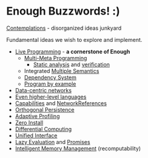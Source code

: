 # Enough Buzzwords! :) #

[Contemplations](Contemplations.md) - disorganized ideas junkyard

Fundamental ideas we wish to explore and implement.

  * [Live Programming](LiveProgramming.md) - **a cornerstone of Enough**
    * [Multi-Meta Programming](MultiMetaProgramming.md)
      * [Static analysis](StaticAnalysis.md) and [verification](StaticVerification.md)
    * Integrated [Multiple Semantics](MultipleSemantics.md)
    * [Dependency System](DependencySystem.md)
    * [Program by example](ExampleBasedProgramming.md)
  * [Data-centric networks](DataCentricNetworks.md)
  * [Even higher-level languages](HighLevelProgramming.md)
  * [Capabilities](Capabilities.md) and [NetworkReferences](NetworkReferences.md)
  * [Orthogonal Persistence](OrthogonalPersistence.md)
  * [Adaptive Profiling](AdaptiveProfiling.md)
  * [Zero Install](ZeroInstall.md)
  * [Differential Computing](DifferentialComputing.md)
  * [Unified Interface](UnifiedInterface.md)
  * [Lazy Evaluation](LazyEvaluation.md) and [Promises](Promises.md)
  * [Intelligent Memory Management](MemoryManagement.md) (recomputability)
